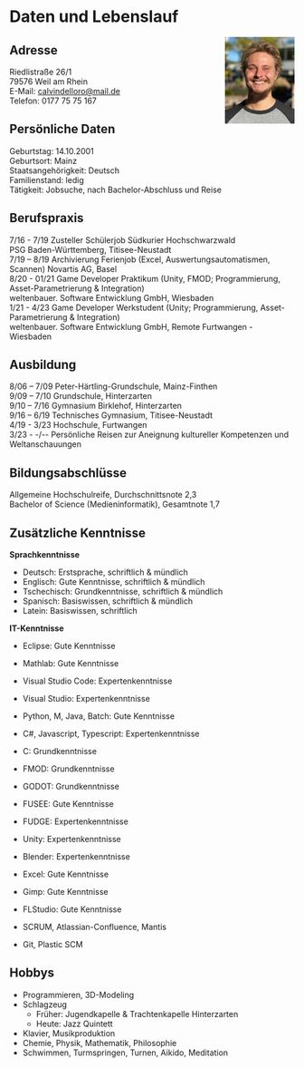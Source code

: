 # Daten und Lebenslauf

<img src="Calvin1.jpeg" align="right" width="24.5%"/>

## Adresse

Riedlistraße 26/1  
79576 Weil am Rhein  
E-Mail: calvindelloro@mail.de  
Telefon: 0177 75 75 167

## Persönliche Daten

Geburtstag: 14.10.2001  
Geburtsort: Mainz  
Staatsangehörigkeit: Deutsch  
Familienstand: ledig  
Tätigkeit: Jobsuche, nach Bachelor-Abschluss und Reise

## Berufspraxis

7/16 - 7/19 Zusteller Schülerjob Südkurier Hochschwarzwald  
PSG Baden-Württemberg, Titisee-Neustadt  
7/19 – 8/19 Archivierung Ferienjob (Excel, Auswertungsautomatismen, Scannen)
Novartis AG, Basel  
8/20 - 01/21 Game Developer Praktikum (Unity, FMOD; Programmierung, Asset-Parametrierung & Integration)  
weltenbauer. Software Entwicklung GmbH, Wiesbaden  
1/21 - 4/23 Game Developer Werkstudent (Unity; Programmierung, Asset-Parametrierung & Integration)  
weltenbauer. Software Entwicklung GmbH, Remote Furtwangen - Wiesbaden

## Ausbildung

8/06 – 7/09 Peter-Härtling-Grundschule, Mainz-Finthen  
9/09 – 7/10 Grundschule, Hinterzarten  
9/10 – 7/16 Gymnasium Birklehof, Hinterzarten  
9/16 – 6/19 Technisches Gymnasium, Titisee-Neustadt  
4/19 - 3/23 Hochschule, Furtwangen  
3/23 - -/-- Persönliche Reisen zur Aneignung kultureller Kompetenzen und Weltanschauungen

## Bildungsabschlüsse

Allgemeine Hochschulreife, Durchschnittsnote 2,3  
Bachelor of Science (Medieninformatik), Gesamtnote 1,7

## Zusätzliche Kenntnisse

**Sprachkenntnisse**

- Deutsch: Erstsprache, schriftlich & mündlich
- Englisch: Gute Kenntnisse, schriftlich & mündlich
- Tschechisch: Grundkenntnisse, schriftlich & mündlich
- Spanisch: Basiswissen, schriftlich & mündlich
- Latein: Basiswissen, schriftlich

**IT-Kenntnisse**

- Eclipse: Gute Kenntnisse
- Mathlab: Gute Kenntnisse
- Visual Studio Code: Expertenkenntnisse
- Visual Studio: Expertenkenntnisse
- Python, M, Java, Batch: Gute Kenntnisse
- C#, Javascript, Typescript: Expertenkenntnisse
- C: Grundkenntnisse

- FMOD: Grundkenntnisse
- GODOT: Grundkenntnisse
- FUSEE: Gute Kenntnisse
- FUDGE: Expertenkenntnisse
- Unity: Expertenkenntnisse
- Blender: Expertenkenntnisse
- Excel: Gute Kenntnisse
- Gimp: Gute Kenntnisse
- FLStudio: Gute Kenntnisse

- SCRUM, Atlassian-Confluence, Mantis
- Git, Plastic SCM

## Hobbys

- Programmieren, 3D-Modeling
- Schlagzeug
  - Früher: Jugendkapelle & Trachtenkapelle Hinterzarten
  - Heute: Jazz Quintett
- Klavier, Musikproduktion
- Chemie, Physik, Mathematik, Philosophie
- Schwimmen, Turmspringen, Turnen, Aikido, Meditation
